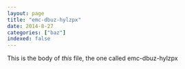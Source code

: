 ```yaml
---
layout: page
title: "emc-dbuz-hylzpx"
date: 2014-8-27
categories: ["baz"]
indexed: false
---
```

This is the body of _this_ file, the one called emc-dbuz-hylzpx

